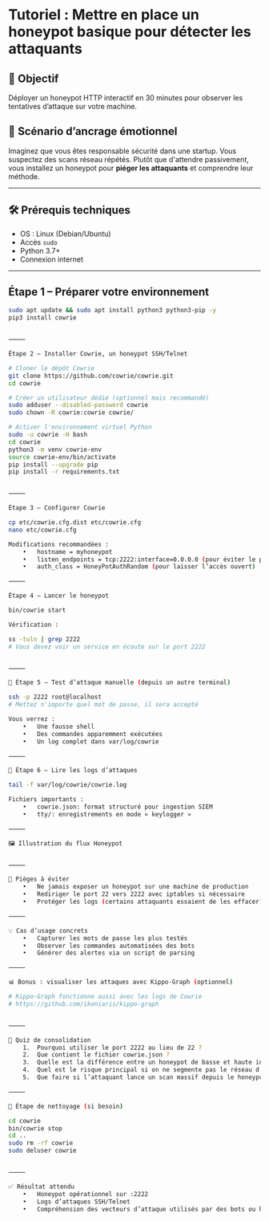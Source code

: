 # Tutoriel : Mettre en place un honeypot basique pour détecter les attaquants

## 🎯 Objectif
Déployer un honeypot HTTP interactif en 30 minutes pour observer les tentatives d’attaque sur votre machine.

## 🧠 Scénario d’ancrage émotionnel
Imaginez que vous êtes responsable sécurité dans une startup. Vous suspectez des scans réseau répétés. Plutôt que d'attendre passivement, vous installez un honeypot pour **piéger les attaquants** et comprendre leur méthode.

---

## 🛠️ Prérequis techniques

- OS : Linux (Debian/Ubuntu)
- Accès `sudo`
- Python 3.7+
- Connexion internet

---

## Étape 1 – Préparer votre environnement

```bash
sudo apt update && sudo apt install python3 python3-pip -y
pip3 install cowrie


⸻

Étape 2 – Installer Cowrie, un honeypot SSH/Telnet

# Cloner le dépôt Cowrie
git clone https://github.com/cowrie/cowrie.git
cd cowrie

# Créer un utilisateur dédié (optionnel mais recommandé)
sudo adduser --disabled-password cowrie
sudo chown -R cowrie:cowrie cowrie/

# Activer l'environnement virtuel Python
sudo -u cowrie -H bash
cd cowrie
python3 -m venv cowrie-env
source cowrie-env/bin/activate
pip install --upgrade pip
pip install -r requirements.txt


⸻

Étape 3 – Configurer Cowrie

cp etc/cowrie.cfg.dist etc/cowrie.cfg
nano etc/cowrie.cfg

Modifications recommandées :
	•	hostname = myhoneypot
	•	listen_endpoints = tcp:2222:interface=0.0.0.0 (pour éviter le port 22)
	•	auth_class = HoneyPotAuthRandom (pour laisser l’accès ouvert)

⸻

Étape 4 – Lancer le honeypot

bin/cowrie start

Vérification :

ss -tuln | grep 2222
# Vous devez voir un service en écoute sur le port 2222


⸻

🧪 Étape 5 – Test d’attaque manuelle (depuis un autre terminal)

ssh -p 2222 root@localhost
# Mettez n'importe quel mot de passe, il sera accepté

Vous verrez :
	•	Une fausse shell
	•	Des commandes apparemment exécutées
	•	Un log complet dans var/log/cowrie

⸻

📁 Étape 6 – Lire les logs d’attaques

tail -f var/log/cowrie/cowrie.log

Fichiers importants :
	•	cowrie.json: format structuré pour ingestion SIEM
	•	tty/: enregistrements en mode « keylogger »

⸻

🖼️ Illustration du flux Honeypot


⸻

🧠 Pièges à éviter
	•	Ne jamais exposer un honeypot sur une machine de production
	•	Rediriger le port 22 vers 2222 avec iptables si nécessaire
	•	Protéger les logs (certains attaquants essaient de les effacer)

⸻

💡 Cas d’usage concrets
	•	Capturer les mots de passe les plus testés
	•	Observer les commandes automatisées des bots
	•	Générer des alertes via un script de parsing

⸻

📊 Bonus : visualiser les attaques avec Kippo-Graph (optionnel)

# Kippo-Graph fonctionne aussi avec les logs de Cowrie
# https://github.com/ikoniaris/kippo-graph


⸻

🧠 Quiz de consolidation
	1.	Pourquoi utiliser le port 2222 au lieu de 22 ?
	2.	Que contient le fichier cowrie.json ?
	3.	Quelle est la différence entre un honeypot de basse et haute interaction ?
	4.	Quel est le risque principal si on ne segmente pas le réseau d’un honeypot ?
	5.	Que faire si l’attaquant lance un scan massif depuis le honeypot ?

⸻

🔄 Étape de nettoyage (si besoin)

cd cowrie
bin/cowrie stop
cd ..
sudo rm -rf cowrie
sudo deluser cowrie


⸻

✅ Résultat attendu
	•	Honeypot opérationnel sur :2222
	•	Logs d’attaques SSH/Telnet
	•	Compréhension des vecteurs d’attaque utilisés par des bots ou humains

